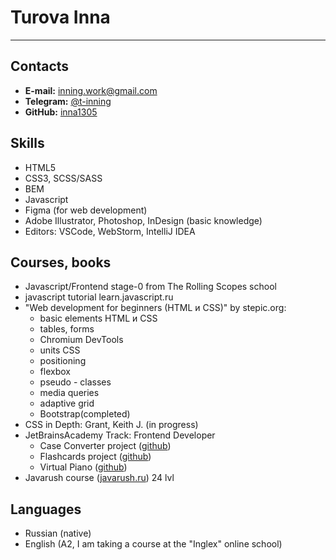 # Turova Inna
---
## Contacts
- **E-mail:** inning.work@gmail.com
- **Telegram:** [@t-inning](https://t.me/t_inning)
- **GitHub:** [inna1305](https://github.com/inna1305)
## Skills
- HTML5
- CSS3, SCSS/SASS
- BEM
- Javascript
- Figma (for web development)
- Adobe Illustrator, Photoshop, InDesign (basic knowledge)
- Editors: VSCode, WebStorm, IntelliJ IDEA
## Courses, books
- Javascript/Frontend stage-0 from The Rolling Scopes school
- javascript tutorial learn.javascript.ru 
- "Web development for beginners (HTML и CSS)" by stepic.org:
    - basic elements HTML и CSS 
    - tables, forms
    - Chromium DevTools
    - units CSS
    - positioning
    - flexbox
    - pseudo - classes
    - media queries
    - adaptive grid
    - Bootstrap(completed)
- CSS in Depth: Grant, Keith J. (in progress)
- JetBrainsAcademy Track: Frontend Developer
    - Case Converter project ([github](https://github.com/inna1305/Case-Converter))
    - Flashcards project ([github]((https://github.com/inna1305/Flashcards)))
    - Virtual Piano ([github](https://github.com/inna1305/Virtual-Piano))
- Javarush course ([javarush.ru](https://javarush.ru/)) 24 lvl
## Languages
- Russian (native)
- English (A2, I am taking a course at the "Inglex" online school)
